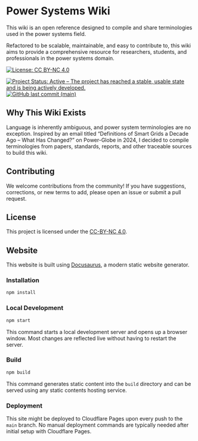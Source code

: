 # Power Systems Wiki

This wiki is an open reference designed to compile and share terminologies used in the power systems field.

Refactored to be scalable, maintainable, and easy to contribute to, this wiki aims to provide a comprehensive resource for researchers, students, and professionals in the power systems domain.

[![License: CC BY-NC 4.0](https://img.shields.io/badge/License-CC_BY--NC_4.0-lightgrey.svg)](https://github.com/ps-wiki/pswiki/blob/main/LICENSE)
<!-- [![Deploy site](https://github.com/ps-wiki/pswiki/actions/workflows/deploy.yml/badge.svg)](https://github.com/ps-wiki/pswiki/actions/workflows/deploy.yml) -->
[![Project Status: Active – The project has reached a stable, usable state and is being actively developed.](https://www.repostatus.org/badges/latest/active.svg)](https://www.repostatus.org/#active)
[![GitHub last commit (main)](https://img.shields.io/github/last-commit/ps-wiki/pswiki/main?label=last%20commit%20to%20master)](https://github.com/ps-wiki/pswiki/commits/main/)

## Why This Wiki Exists

Language is inherently ambiguous, and power system terminologies are no exception. Inspired by an email titled “Definitions of Smart Grids a Decade Ago – What Has Changed?” on Power-Globe in 2024, I decided to compile terminologies from papers, standards, reports, and other traceable sources to build this wiki.

## Contributing

We welcome contributions from the community! If you have suggestions, corrections, or new terms to add, please open an issue or submit a pull request.

## License

This project is licensed under the [CC-BY-NC 4.0](./LICENSE).

## Website

This website is built using [Docusaurus](https://docusaurus.io/), a modern static website generator.

### Installation

```bash
npm install
```

### Local Development

```bash
npm start
```

This command starts a local development server and opens up a browser window. Most changes are reflected live without having to restart the server.

### Build

```bash
npm build
```

This command generates static content into the `build` directory and can be served using any static contents hosting service.

### Deployment

This site might be deployed to Cloudflare Pages upon every push to the `main` branch. No manual deployment commands are typically needed after initial setup with Cloudflare Pages.
